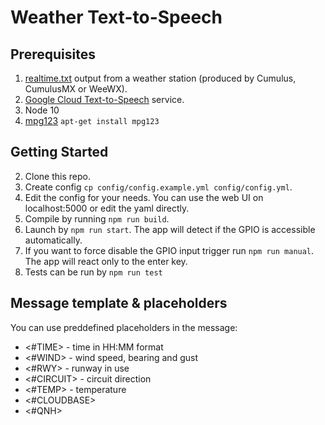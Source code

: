 # Weather Text-to-Speech
## Prerequisites
1. [realtime.txt](https://cumuluswiki.org/a/Realtime.txt) output from a weather station (produced by Cumulus, CumulusMX or WeeWX).
1. [Google Cloud Text-to-Speech](https://cloud.google.com/text-to-speech) service.
1. Node 10
1. [mpg123](https://www.mpg123.de/) `apt-get install mpg123`

## Getting Started
2. Clone this repo.
2. Create config `cp config/config.example.yml config/config.yml`.
2. Edit the config for your needs. You can use the web UI on localhost:5000 or edit the yaml directly.
2. Compile by running `npm run build`.
2. Launch by `npm run start`. The app will detect if the GPIO is accessible automatically.
2. If you want to force disable the GPIO input trigger run `npm run manual`. The app will react only to the enter key.
2. Tests can be run by `npm run test`

## Message template & placeholders
You can use preddefined placeholders in the message:
- <#TIME> - time in HH:MM format
- <#WIND> - wind speed, bearing and gust
- <#RWY>  - runway in use
- <#CIRCUIT> - circuit direction
- <#TEMP> - temperature
- <#CLOUDBASE>
- <#QNH>
